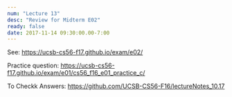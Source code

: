 ```yaml
---
num: "Lecture 13"
desc: "Review for Midterm E02"
ready: false
date: 2017-11-14 09:30:00.00-7:00
---
```


See: <https://ucsb-cs56-f17.github.io/exam/e02/>

Practice question:  <https://ucsb-cs56-f17.github.io/exam/e01/cs56_f16_e01_practice_c/>

To Checkk Answers: <https://github.com/UCSB-CS56-F16/lectureNotes_10.17>
